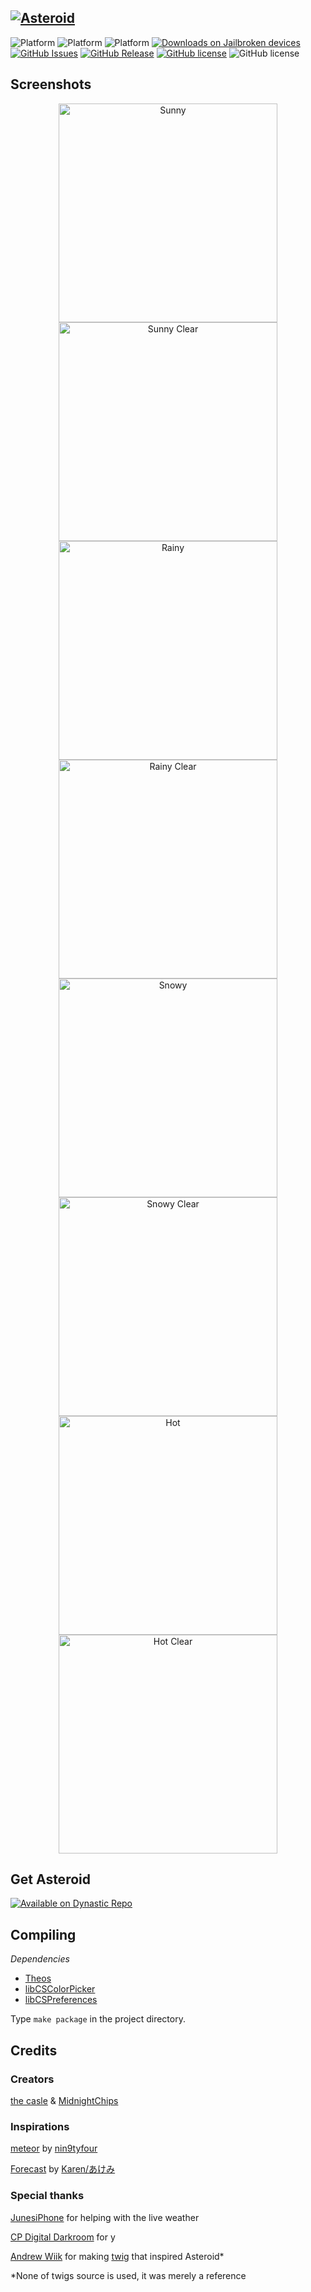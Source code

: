 [![Asteroid](https://raw.githubusercontent.com/midnightchip/Asteroid/master/preferences/Resources/Asteroid.png)](https://repo.dynastic.co/package/com.midnightchips.asteroid)
----
![Platform](https://img.shields.io/badge/supports-jailbroken%20iOS%2011-4abfb7.svg)
![Platform](https://img.shields.io/badge/supports-jailbroken%20iOS%2012-ca22b5.svg)
![Platform](https://img.shields.io/badge/supports-A12(x)%20and%20prior-101010.svg)
[![Downloads on Jailbroken devices](https://img.shields.io/badge/downloads%20@%20Dynastic-60k-3fb911)](https://dynastic.co/)
[![GitHub Issues](https://img.shields.io/github/issues/midnightchip/Asteroid.svg)](https://github.com/midnightchip/Asteroid/issues)
[![GitHub Release](https://img.shields.io/github/release/midnightchip/Asteroid.svg)](https://github.com/midnightchip/Asteroid/releases)
[![GitHub license](https://img.shields.io/github/license/midnightchip/Asteroid)](https://github.com/midnightchip/Asteroid/blob/master/LICENSE.md)
![GitHub license](https://img.shields.io/badge/copyright-MidnightChips%20&%20the%20casle%20©%202019-blueviolet)

## Screenshots
<p align="center" >
  <img src="https://github.com/Macley-Kun/Asteroid/raw/master/Images/Sunny.JPG" alt="Sunny" width="350" />
  <img src="https://github.com/Macley-Kun/Asteroid/raw/master/Images/SunnyClear.JPG" alt="Sunny Clear" width="350" />
  <img src="https://github.com/Macley-Kun/Asteroid/raw/master/Images/Rainy.JPG" alt="Rainy" width="350" />
  <img src="https://github.com/Macley-Kun/Asteroid/raw/master/Images/RainyClear.JPG" alt="Rainy Clear" width="350" />
  <img src="https://github.com/Macley-Kun/Asteroid/raw/master/Images/Snowy.JPG" alt="Snowy" width="350" />
  <img src="https://github.com/Macley-Kun/Asteroid/raw/master/Images/SnowyClear.JPG" alt="Snowy Clear" width="350" />
  <img src="https://github.com/Macley-Kun/Asteroid/raw/master/Images/Hot.JPG" alt="Hot" width="350" />
  <img src="https://github.com/Macley-Kun/Asteroid/raw/master/Images/HotClear.JPG" alt="Hot Clear" width="350" />
</p>

## Get Asteroid
[![Available on Dynastic Repo](https://assets.dynastic.co/brand/repo/img/Available%20on%20Dynastic%20Repo.png)](https://repo.dynastic.co/package/com.midnightchips.asteroid)

## Compiling
*Dependencies*
- [Theos](https://github.com/theos/theos)
- [libCSColorPicker](https://github.com/CreatureSurvive/libCSColorPicker)
- [libCSPreferences](https://github.com/CreatureSurvive/libCSPreferences) 

Type `make package` in the project directory.

## Credits
### Creators
[the casle](https://twitter.com/the_casle) & [MidnightChips](https://twitter.com/midnightchip)
### Inspirations
[meteor](https://cydia.saurik.com/package/com.nin9tyfour.meteor/) by [nin9tyfour](https://twitter.com/nin9tyfour)

[Forecast](https://cydia.akemi.ai/?page/com.dba-tech.forecast) by [Karen/あけみ](https://twitter.com/angelxwind)

### Special thanks
[JunesiPhone](https://twitter.com/JunesIphone) for helping with the live weather

[CP Digital Darkroom](https://twitter.com/cpdigdarkroom) for y

[Andrew Wiik](https://twitter.com/Andywiik) for making [twig](https://github.com/andrewwiik/Twig) that inspired Asteroid*

*None of twigs source is used, it was merely a reference